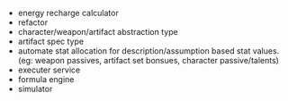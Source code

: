 - energy recharge calculator
- refactor
- character/weapon/artifact abstraction type
- artifact spec type
- automate stat allocation for description/assumption based stat values. (eg: weapon passives, artifact set bonsues, character passive/talents)
- executer service
- formula engine
- simulator

